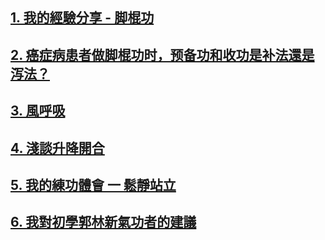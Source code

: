 ## [1. 我的經驗分享 - 脚棍功](/脚棍1.md)  

## [2. 癌症病患者做脚棍功时，预备功和收功是补法還是泻法？](/脚棍3.md)

## [3. 風呼吸](/風呼吸1.md)

## [4. 淺談升降開合](/升降開合1.md)  

## [5. 我的練功體會 一 鬆靜站立](/鬆靜站立4.md) 

## [6. 我對初學郭林新氣功者的建議](/建議.md) 

